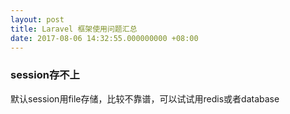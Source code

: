 ```yaml
---
layout: post
title: Laravel 框架使用问题汇总
date: 2017-08-06 14:32:55.000000000 +08:00
---
```



### session存不上

默认session用file存储，比较不靠谱，可以试试用redis或者database
